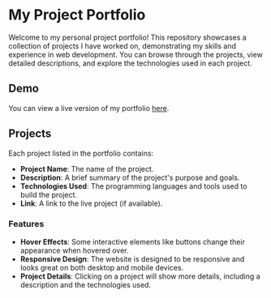 # My Project Portfolio

Welcome to my personal project portfolio! This repository showcases a collection of projects I have worked on, demonstrating my skills and experience in web development. You can browse through the projects, view detailed descriptions, and explore the technologies used in each project.

## Demo

You can view a live version of my portfolio [here](https://Cogiii.github.io/myportfolio).

## Projects

Each project listed in the portfolio contains:

- **Project Name**: The name of the project.
- **Description**: A brief summary of the project's purpose and goals.
- **Technologies Used**: The programming languages and tools used to build the project.
- **Link**: A link to the live project (if available).

### Features

- **Hover Effects**: Some interactive elements like buttons change their appearance when hovered over.
- **Responsive Design**: The website is designed to be responsive and looks great on both desktop and mobile devices.
- **Project Details**: Clicking on a project will show more details, including a description and the technologies used.